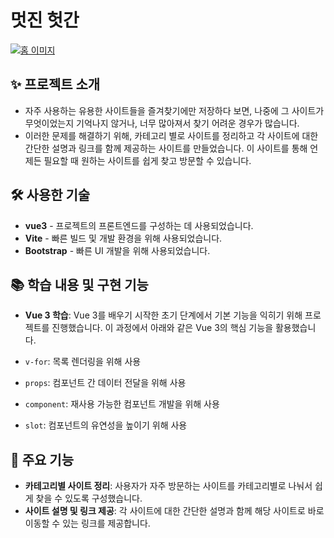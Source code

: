 # 멋진 헛간

[![홈 이미지](https://sanggusseu.github.io/bookmark/og-image.jpg)](https://sanggusseu.github.io/bookmark/)

## ✨ 프로젝트 소개

- 자주 사용하는 유용한 사이트들을 즐겨찾기에만 저장하다 보면, 나중에 그 사이트가 무엇이었는지 기억나지 않거나, 너무 많아져서 찾기 어려운 경우가 많습니다.
- 이러한 문제를 해결하기 위해, 카테고리 별로 사이트를 정리하고 각 사이트에 대한 간단한 설명과 링크를 함께 제공하는 사이트를 만들었습니다. 이 사이트를 통해 언제든 필요할 때 원하는 사이트를 쉽게 찾고 방문할 수 있습니다.

## 🛠 사용한 기술

- **vue3** - 프로젝트의 프론트엔드를 구성하는 데 사용되었습니다.
- **Vite** - 빠른 빌드 및 개발 환경을 위해 사용되었습니다.
- **Bootstrap** - 빠른 UI 개발을 위해 사용되었습니다.

## 📚 학습 내용 및 구현 기능

- **Vue 3 학습**: Vue 3를 배우기 시작한 초기 단계에서 기본 기능을 익히기 위해 프로젝트를 진행했습니다. 이 과정에서 아래와 같은 Vue 3의 핵심 기능을 활용했습니다.

- `v-for`: 목록 렌더링을 위해 사용
- `props`: 컴포넌트 간 데이터 전달을 위해 사용
- `component`: 재사용 가능한 컴포넌트 개발을 위해 사용
- `slot`: 컴포넌트의 유연성을 높이기 위해 사용

## 🚀 주요 기능

- **카테고리별 사이트 정리**: 사용자가 자주 방문하는 사이트를 카테고리별로 나눠서 쉽게 찾을 수 있도록 구성했습니다.
- **사이트 설명 및 링크 제공**: 각 사이트에 대한 간단한 설명과 함께 해당 사이트로 바로 이동할 수 있는 링크를 제공합니다.